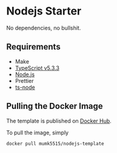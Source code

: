 # Nodejs Starter

No dependencies, no bullshit.

## Requirements

- Make
- [TypeScript v5.3.3](https://www.typescriptlang.org/)
- [Node.js](https://nodejs.org/en)
- Prettier
- [ts-node](https://typestrong.org/ts-node/)

## Pulling the Docker Image

The template is published on [Docker Hub](https://hub.docker.com/r/mumk5515/nodejs-template).

To pull the image, simply

```
docker pull mumk5515/nodejs-template
```
